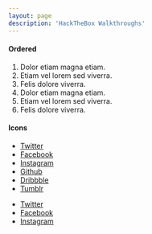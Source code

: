 ```yaml
---
layout: page
description: 'HackTheBox Walkthroughs'
---
```


<h4>Ordered</h4>
<ol>
  <li>Dolor etiam magna etiam.</li>
  <li>Etiam vel lorem sed viverra.</li>
  <li>Felis dolore viverra.</li>
  <li>Dolor etiam magna etiam.</li>
  <li>Etiam vel lorem sed viverra.</li>
  <li>Felis dolore viverra.</li>
</ol>

<h4>Icons</h4>
<ul class="icons">
  <li><a href="#" class="icon fa-twitter"><span class="label">Twitter</span></a></li>
  <li><a href="#" class="icon fa-facebook"><span class="label">Facebook</span></a></li>
  <li><a href="#" class="icon fa-instagram"><span class="label">Instagram</span></a></li>
  <li><a href="#" class="icon fa-github"><span class="label">Github</span></a></li>
  <li><a href="#" class="icon fa-dribbble"><span class="label">Dribbble</span></a></li>
  <li><a href="#" class="icon fa-tumblr"><span class="label">Tumblr</span></a></li>
</ul>
<ul class="icons">
  <li><a href="#" class="icon alt fa-twitter"><span class="label">Twitter</span></a></li>
  <li><a href="#" class="icon alt fa-facebook"><span class="label">Facebook</span></a></li>
  <li><a href="#" class="icon alt fa-instagram"><span class="label">Instagram</span></a></li>
</ul>
